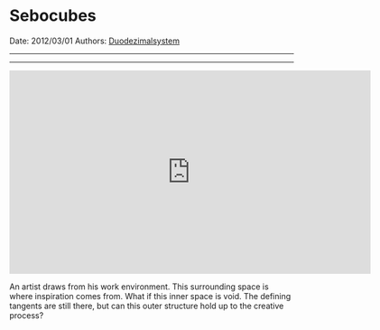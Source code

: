 # Sebocubes

Date: 2012/03/01
Authors: [Duodezimalsystem](http://duodezimal.me)

---
---

<iframe src="http://player.vimeo.com/video/39051527?title=0&amp;byline=0&amp;portrait=0&amp;badge=0&amp;color=c9ff23" width="640" height="360" frameborder="0" webkitAllowFullScreen mozallowfullscreen allowFullScreen></iframe>

An artist draws from his work environment. This surrounding space is where inspiration comes from. What if this inner space is void. The defining tangents are still there, but can this outer structure hold up to the creative process?

